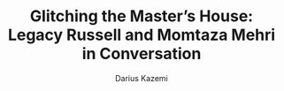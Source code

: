 ---
title: 'Glitching the Master’s House: Legacy Russell and Momtaza Mehri in Conversation'
author: Darius Kazemi
link: "https://vimeo.com/703761722"
---